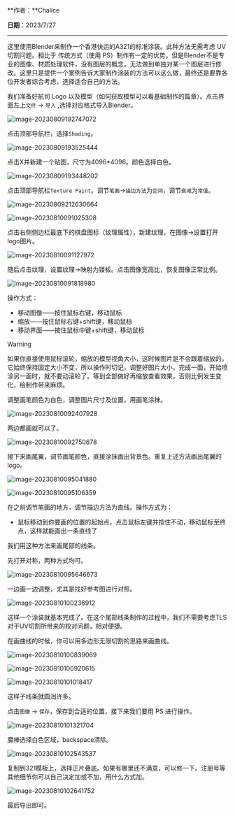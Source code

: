**作者：**Chalice

**日期**：2023/7/27

---

这里使用Blender来制作一个香港快运的A321的标准涂装。此种方法无需考虑 UV 切割问题。相比于 传统方式（使用 PS）制作有一定的优势，但是Blender不是专业的图像、材质处理软件，没有图层的概念，无法做到单独对某一个图层进行修改。这里只是提供一个案例告诉大家制作涂装的方法可以这么做，最终还是要靠各位开发者综合考虑，选择适合自己的方法。

我们准备好航司 Logo 以及模型（如何获取模型可以看基础制作的篇章）。点击界面左上`文件` -> `导入` ,选择对应格式导入Blender。

![image-20230809192747072](https://bu.dusays.com/2023/08/09/64d3784603155.png)



点击顶部导航栏，选择`Shading`。

![image-20230809193525444](https://bu.dusays.com/2023/08/09/64d37a01da393.png)

点击X并新建一个贴图，尺寸为4096*4096。颜色选择白色。

![image-20230809193448202](https://bu.dusays.com/2023/08/09/64d379ea0b114.png)

点击顶部导航栏`Texture Paint`。调节`笔画`->`描边方法`为`空间`，调节`衰减`为`常值`。

![image-20230809212630664](https://bu.dusays.com/2023/08/09/64d393925d74f.png)

![image-20230810091025308](https://bu.dusays.com/2023/08/10/64d439145cbe2.png)

点击右侧侧边栏最底下的棋盘图标（纹理属性），新建纹理，在图像->设置打开logo图片。

![image-20230810091127972](https://bu.dusays.com/2023/08/10/64d43952664e4.png)

随后点击纹理，设置纹理->映射为镂板。点击图像宽高比，恢复图像正常比例。

![image-20230810091818980](https://bu.dusays.com/2023/08/10/64d43aecacdee.png)

操作方式：

- 移动图像——按住鼠标右键，移动鼠标
- 缩放——按住鼠标右键+shift键，移动鼠标
- 移动界面——按住鼠标中键+shift键，移动鼠标

>[!warning]
>如果你直接使用鼠标滚轮，缩放的模型视角大小，这时候图片是不会跟着缩放的，它始终保持固定大小不变，所以操作时切记，调整好图片大小，完成一面，开始喷涂另一面时，就不要动滚轮了。等到全部做好再缩放查看效果，否则比例发生变化，给制作带来麻烦。



调整画笔颜色为白色，调整图片尺寸及位置，用画笔涂抹。

![image-20230810092407928](https://bu.dusays.com/2023/08/10/64d43c1f7174e.png)

两边都画就可以了。

![image-20230810092750678](https://bu.dusays.com/2023/08/10/64d43d28c0234.png)

接下来画尾翼，调节画笔颜色，直接涂抹画出背景色。重复上述方法画出尾翼的 logo。

![image-20230810095041880](https://bu.dusays.com/2023/08/10/64d442839876a.png)

![image-20230810095106359](https://bu.dusays.com/2023/08/10/64d4428b42685.png)

在之前调节笔画的地方，调节描边方法为直线。操作方式为：

- 鼠标移动到你要画的位置的起始点，点击鼠标左键并按住不动，移动鼠标至终点，这样就能画出一条直线了

我们用这种方法来画尾部的线条。

先打开对称，两种方式均可。

![image-20230810095646673](https://bu.dusays.com/2023/08/10/64d443f0bbc04.png)

一边画一边调整，尤其是找好参考图进行对照。

![image-20230810100236912](https://bu.dusays.com/2023/08/10/64d4452e4b479.png)

这样一个涂装就基本完成了。在这个尾部线条制作的过程中，我们不需要考虑TLS对于UV切割所带来的校对问题，相对便捷。

在画曲线的时候，你可以用多边形无限切割的思路来画曲线。

![image-20230810100839069](https://bu.dusays.com/2023/08/10/64d446b8e172f.png)

![image-20230810100920615](https://bu.dusays.com/2023/08/10/64d446c0b946e.png)

![image-20230810101018417](https://bu.dusays.com/2023/08/10/64d4471c4b53b.png)

这样子线条就圆润许多。

点击`图像` -> `保存`，保存到合适的位置，接下来我们要用 PS 进行操作。

![image-20230810101321704](https://bu.dusays.com/2023/08/10/64d447d3a327f.png)

魔棒选择白色区域，backspace清除。

![image-20230810102543537](https://bu.dusays.com/2023/08/10/64d44ab982479.png)

复制到321模板上，选择正片叠底。如果有哪里还不满意，可以修一下。注册号等其他细节你可以自己决定加或不加，用什么方式加。

![image-20230810102641752](https://bu.dusays.com/2023/08/10/64d44af35dc17.png)

最后导出即可。
